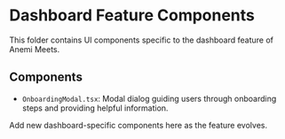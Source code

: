 # Dashboard Feature Components

This folder contains UI components specific to the dashboard feature of Anemi Meets.

## Components
- `OnboardingModal.tsx`: Modal dialog guiding users through onboarding steps and providing helpful information.

Add new dashboard-specific components here as the feature evolves. 